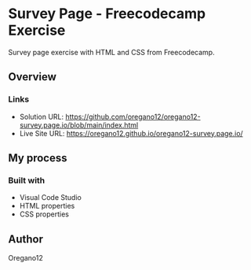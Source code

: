 # Survey Page - Freecodecamp Exercise

Survey page exercise with HTML and CSS from Freecodecamp.

## Overview
### Links
- Solution URL: https://github.com/oregano12/oregano12-survey.page.io/blob/main/index.html
- Live Site URL: https://oregano12.github.io/oregano12-survey.page.io/

## My process
### Built with
- Visual Code Studio
- HTML properties
- CSS properties

## Author
Oregano12
